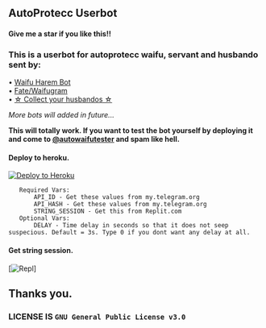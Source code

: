 ## AutoProtecc Userbot
#### Give me a star if you like this!!


### This is a userbot for autoprotecc waifu, servant and husbando sent by:
• [Waifu Harem Bot](https://t.me/loli_harem_bot)<br>
• [Fate/Waifugram](https://t.me/FateWaifugram_Bot)<br>
• [☆ Collect your husbandos ☆](https://t.me/Collect_your_husbando_bot)

_More bots will added in future..._


**This will totally work. If you want to test the bot yourself by deploying it and come to [@autowaifutester](https://t.me/autowaifutester) and spam like hell.** 

#### Deploy to heroku.
[![Deploy to Heroku](https://www.herokucdn.com/deploy/button.svg)](https://heroku.com/deploy?template=https://github.com/zYxDevs/AutoProtecc-Userbot)

```
   Required Vars:
       API_ID - Get these values from my.telegram.org
       API_HASH - Get these values from my.telegram.org
       STRING_SESSION - Get this from Replit.com
   Optional Vars:
       DELAY - Time delay in seconds so that it does not seep suspecious. Default = 3s. Type 0 if you dont want any delay at all.
```

#### Get string session.
[![Repl](https://replit.com/@YogaPranata1/PyroStringGen)]

## **Thanks you.**
### LICENSE IS `GNU General Public License v3.0`

